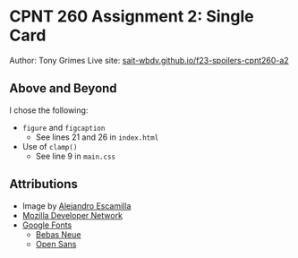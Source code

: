 # CPNT 260 Assignment 2: Single Card
Author: Tony Grimes
Live site: [sait-wbdv.github.io/f23-spoilers-cpnt260-a2](https://sait-wbdv.github.io/f23-spoilers-cpnt260-a2)

## Above and Beyond
I chose the following:
- `figure` and `figcaption`
    - See lines 21 and 26 in `index.html`
- Use of `clamp()`
    - See line 9 in `main.css`

## Attributions
- Image by [Alejandro Escamilla](https://unsplash.com/photos/LNRyGwIJr5c)
- [Mozilla Developer Network](https://developer.mozilla.org/en-US/docs/Web/Guide)
- [Google Fonts](https://fonts.google.com/)
    - [Bebas Neue](https://fonts.google.com/specimen/Bebas+Neue)
    - [Open Sans](https://fonts.google.com/specimen/Open+Sans)

